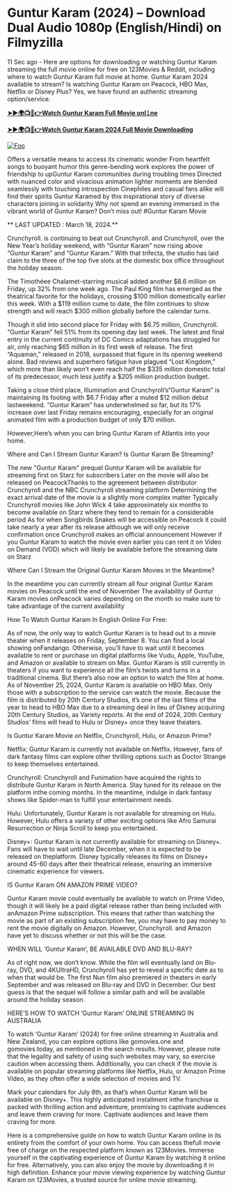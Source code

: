 # Guntur Karam (2024) – Download Dual Audio 1080p (English/Hindi) on Filmyzilla

11 Sec ago - Here are options for downloading or watching Guntur Karam streaming the full movie online for free on 123Movies & Reddit, including where to watch Guntur Karam full movie at home. Guntur Karam 2024 available to stream? Is watching Guntur Karam on Peacock, HBO Max, Netflix or Disney Plus? Yes, we have found an authentic streaming option/service.


[**➤►🌍📺📱👉Watch Guntur Karam Full Movie onl𝚒ne**](https://bit.ly/Most-popular-Movies)

[**➤►🌍📺📱👉Watch Guntur Karam 2024 Full Movie Downloading**](https://bit.ly/Most-popular-Movies)

[![Foo](https://static.wixstatic.com/media/b249f9_adac8f70fb3f45b88691696c77de18f3~mv2.gif)](https://bit.ly/Most-popular-Movies)


Offers a versatile means to access its cinematic wonder From heartfelt songs to buoyant humor this genre-bending work explores the power of friendship to upGuntur Karam communities during troubling times Directed with nuanced color and vivacious animation lighter moments are blended seamlessly with touching introspection Cinephiles and casual fans alike will find their spirits Guntur Karamed by this inspirational story of diverse characters joining in solidarity Why not spend an evening immersed in the vibrant world of Guntur Karam? Don’t miss out! #Guntur Karam Movie

** LAST UPDATED : March 18, 2024.**

Crunchyroll. is continuing to beat out Crunchyroll. and Crunchyroll, over the New Year’s holiday weekend, with “Guntur Karam” now rising above “Guntur Karam” and “Guntur Karam.” With that trifecta, the studio has laid claim to the three of the top five slots at the domestic box office throughout the holiday season.

The Timothéee Chalamet-starring musical added another $8.6 million on Friday, up 32% from one week ago. The Paul King film has emerged as the theatrical favorite for the holidays, crossing $100 million domestically earlier this week. With a $119 million cume to date, the film continues to show strength and will reach $300 million globally before the calendar turns.

Though it slid into second place for Friday with $6.75 million, Crunchyroll. “Guntur Karam” fell 51% from its opening day last week. The latest and final entry in the current continuity of DC Comics adaptations has struggled for air, only reaching $65 million in its first week of release. The first “Aquaman,” released in 2018, surpassed that figure in its opening weekend alone. Bad reviews and superhero fatigue have plagued “Lost Kingdom,” which more than likely won’t even reach half the $335 million domestic total of its predecessor, much less justify a $205 million production budget.

Taking a close third place, Illumination and Crunchyroll’s“Guntur Karam” is maintaining its footing with $6.7 Friday after a muted $12 million debut lastweekend. “Guntur Karam” has underwhelmed so far, but its 17% increase over last Friday remains encouraging, especially for an original animated film with a production budget of only $70 million.

However,Here’s when you can bring Guntur Karam of Atlantis into your home.

Where and Can I Stream Guntur Karam? Is Guntur Karam Be Streaming?

The new "Guntur Karam" prequel Guntur Karam will be available for streaming first on Starz for subscribers Later on the movie will also be released on PeacockThanks to the agreement between distributor Crunchyroll and the NBC Crunchyroll streaming platform Determining the exact arrival date of the movie is a slightly more complex matter Typically Crunchyroll movies like John Wick 4 take approximately six months to become available on Starz where they tend to remain for a considerable period As for when Songbirds Snakes will be accessible on Peacock it could take nearly a year after its release although we will only receive confirmation once Crunchyroll makes an official announcement However if you Guntur Karam to watch the movie even earlier you can rent it on Video on Demand (VOD) which will likely be available before the streaming date on Starz

Where Can I Stream the Original Guntur Karam Movies in the Meantime?

In the meantime you can currently stream all four original Guntur Karam movies on Peacock until the end of November The availability of Guntur Karam movies onPeacock varies depending on the month so make sure to take advantage of the current availability

How To Watch Guntur Karam In English Online For Free:

As of now, the only way to watch Guntur Karam is to head out to a movie theater when it releases on Friday, September 8. You can find a local showing onFandango. Otherwise, you’ll have to wait until it becomes available to rent or purchase on digital platforms like Vudu, Apple, YouTube, and Amazon or available to stream on Max. Guntur Karam is still currently in theaters if you want to experience all the film’s twists and turns in a traditional cinema. But there’s also now an option to watch the film at home. As of November 25, 2024, Guntur Karam is available on HBO Max. Only those with a subscription to the service can watch the movie. Because the film is distributed by 20th Century Studios, it’s one of the last films of the year to head to HBO Max due to a streaming deal in lieu of Disney acquiring 20th Century Studios, as Variety reports. At the end of 2024, 20th Century Studios’ films will head to Hulu or Disney+ once they leave theaters.

Is Guntur Karam Movie on Netflix, Crunchyroll, Hulu, or Amazon Prime?

Netflix: Guntur Karam is currently not available on Netflix. However, fans of dark fantasy films can explore other thrilling options such as Doctor Strange to keep themselves entertained.

Crunchyroll: Crunchyroll and Funimation have acquired the rights to distribute Guntur Karam in North America. Stay tuned for its release on the platform inthe coming months. In the meantime, indulge in dark fantasy shows like Spider-man to fulfill your entertainment needs.

Hulu: Unfortunately, Guntur Karam is not available for streaming on Hulu. However, Hulu offers a variety of other exciting options like Afro Samurai Resurrection or Ninja Scroll to keep you entertained.

Disney+: Guntur Karam is not currently available for streaming on Disney+. Fans will have to wait until late December, when it is expected to be released on theplatform. Disney typically releases its films on Disney+ around 45-60 days after their theatrical release, ensuring an immersive cinematic experience for viewers.

IS Guntur Karam ON AMAZON PRIME VIDEO?

Guntur Karam movie could eventually be available to watch on Prime Video, though it will likely be a paid digital release rather than being included with anAmazon Prime subscription. This means that rather than watching the movie as part of an existing subscription fee, you may have to pay money to rent the movie digitally on Amazon. However, Crunchyroll. and Amazon have yet to discuss whether or not this will be the case.

WHEN WILL ‘Guntur Karam’, BE AVAILABLE DVD AND BLU-RAY?

As of right now, we don’t know. While the film will eventually land on Blu-ray, DVD, and 4KUltraHD, Crunchyroll has yet to reveal a specific date as to when that would be. The first Nun film also premiered in theaters in early September and was released on Blu-ray and DVD in December. Our best guess is that the sequel will follow a similar path and will be available around the holiday season.

HERE’S HOW TO WATCH ‘Guntur Karam’ ONLINE STREAMING IN AUSTRALIA

To watch ‘Guntur Karam’ (2024) for free online streaming in Australia and New Zealand, you can explore options like gomovies.one and gomovies.today, as mentioned in the search results. However, please note that the legality and safety of using such websites may vary, so exercise caution when accessing them. Additionally, you can check if the movie is available on popular streaming platforms like Netflix, Hulu, or Amazon Prime Video, as they often offer a wide selection of movies and TV.

Mark your calendars for July 8th, as that’s when Guntur Karam will be available on Disney+. This highly anticipated installment inthe franchise is packed with thrilling action and adventure, promising to captivate audiences and leave them craving for more. Captivate audiences and leave them craving for more.

Here is a comprehensive guide on how to watch Guntur Karam online in its entirety from the comfort of your own home. You can access thefull movie free of charge on the respected platform known as 123Movies. Immerse yourself in the captivating experience of Guntur Karam by watching it online for free. Alternatively, you can also enjoy the movie by downloading it in high definition. Enhance your movie viewing experience by watching Guntur Karam on 123Movies, a trusted source for online movie streaming.
